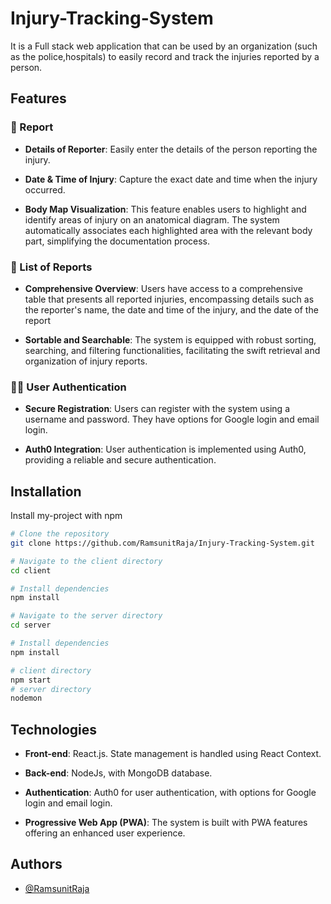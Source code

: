 
# Injury-Tracking-System

It is a Full stack web application that can be used by an organization (such as the police,hospitals) to easily record and track the injuries reported by a person.


## Features

###  📝 Report

- **Details of Reporter**: Easily enter the details of the person reporting the injury.

- **Date & Time of Injury**: Capture the exact date and time when the injury occurred.

- **Body Map Visualization**: This feature enables users to highlight and identify areas of injury on an anatomical diagram. The system automatically associates each highlighted area with the relevant body part, simplifying the documentation process.


###  📄 List of Reports

- **Comprehensive Overview**: Users have access to a comprehensive table that presents all reported injuries, encompassing details such as the reporter's name, the date and time of the injury, and the date of the report

- **Sortable and Searchable**: The system is equipped with robust sorting, searching, and filtering functionalities, facilitating the swift retrieval and organization of injury reports.

###  🔐🔑 User Authentication
- **Secure Registration**: Users can register with the system using a username and password. They have options for Google login and email login.

- **Auth0 Integration**: User authentication is implemented using Auth0, providing a reliable and secure authentication.
## Installation

Install my-project with npm

```bash
# Clone the repository
git clone https://github.com/RamsunitRaja/Injury-Tracking-System.git

# Navigate to the client directory
cd client

# Install dependencies
npm install

# Navigate to the server directory
cd server

# Install dependencies
npm install

# client directory
npm start
# server directory
nodemon 

```
    
## Technologies
- **Front-end**: React.js. State management is handled using React Context.

- **Back-end**: NodeJs, with MongoDB database.

- **Authentication**: Auth0 for user authentication, with options for Google login and email login.
- **Progressive Web App (PWA)**: The system is built with PWA features offering an enhanced user experience.
## Authors

- [@RamsunitRaja](https://github.com/RamsunitRaja)

